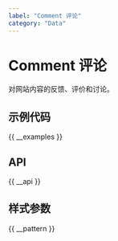```yaml
---
label: "Comment 评论"
category: "Data"
---
```


# Comment 评论

对网站内容的反馈、评价和讨论。

## 示例代码

{{ __examples }}

## API

{{ __api }}

## 样式参数

{{ __pattern }}
